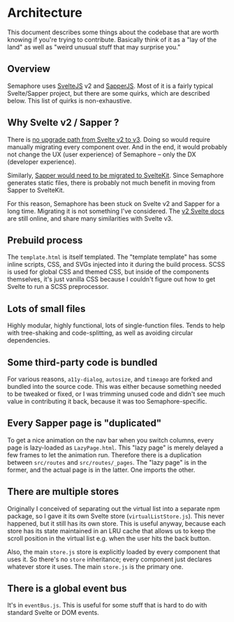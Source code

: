 # Architecture

This document describes some things about the codebase that are worth knowing if you're trying to contribute.
Basically think of it as a "lay of the land" as well as "weird unusual stuff that may surprise you."

## Overview

Semaphore uses [SvelteJS](https://svelte.technology) v2 and [SapperJS](https://sapper.svelte.technology). Most of it is a fairly typical Svelte/Sapper project, but there
are some quirks, which are described below. This list of quirks is non-exhaustive.

## Why Svelte v2 / Sapper ?

There is [no upgrade path from Svelte v2 to v3](https://github.com/sveltejs/svelte/issues/2462). Doing so would require manually migrating every component over. And in the end, it would probably not change the UX (user experience) of Semaphore – only the DX (developer experience).

Similarly, [Sapper would need to be migrated to SvelteKit](https://kit.svelte.dev/docs/migrating). Since Semaphore generates static files, there is probably not much benefit in moving from Sapper to SvelteKit.

For this reason, Semaphore has been stuck on Svelte v2 and Sapper for a long time. Migrating it is not something I've considered. The [v2 Svelte docs](https://v2.svelte.dev/) are still online, and share many similarities with Svelte v3.

## Prebuild process

The `template.html` is itself templated. The "template template" has some inline scripts, CSS, and SVGs
injected into it during the build process. SCSS is used for global CSS and themed CSS, but inside of the
components themselves, it's just vanilla CSS because I couldn't figure out how to get Svelte to run a SCSS
preprocessor.

## Lots of small files

Highly modular, highly functional, lots of single-function files. Tends to help with tree-shaking and
code-splitting, as well as avoiding circular dependencies.

## Some third-party code is bundled

For various reasons, `a11y-dialog`, `autosize`, and `timeago` are forked and bundled into the source code.
This was either because something needed to be tweaked or fixed, or I was trimming unused code and didn't
see much value in contributing it back, because it was too Semaphore-specific.

## Every Sapper page is "duplicated"

To get a nice animation on the nav bar when you switch columns, every page is lazy-loaded as `LazyPage.html`.
This "lazy page" is merely delayed a few frames to let the animation run. Therefore there is a duplication
between `src/routes` and `src/routes/_pages`. The "lazy page" is in the former, and the actual page is in the
latter. One imports the other.

## There are multiple stores

Originally I conceived of separating out the virtual list into a separate npm package, so I gave it its
own Svelte store (`virtualListStore.js`). This never happened, but it still has its own store. This is useful
anyway, because each store has its state maintained in an LRU cache that allows us to keep the scroll position
in the virtual list e.g. when the user hits the back button.

Also, the main `store.js` store is explicitly
loaded by every component that uses it. So there's no `store` inheritance; every component just declares
whatever store it uses. The main `store.js` is the primary one.

## There is a global event bus

It's in `eventBus.js`. This is useful for some stuff that is hard to do with standard Svelte or DOM events.

